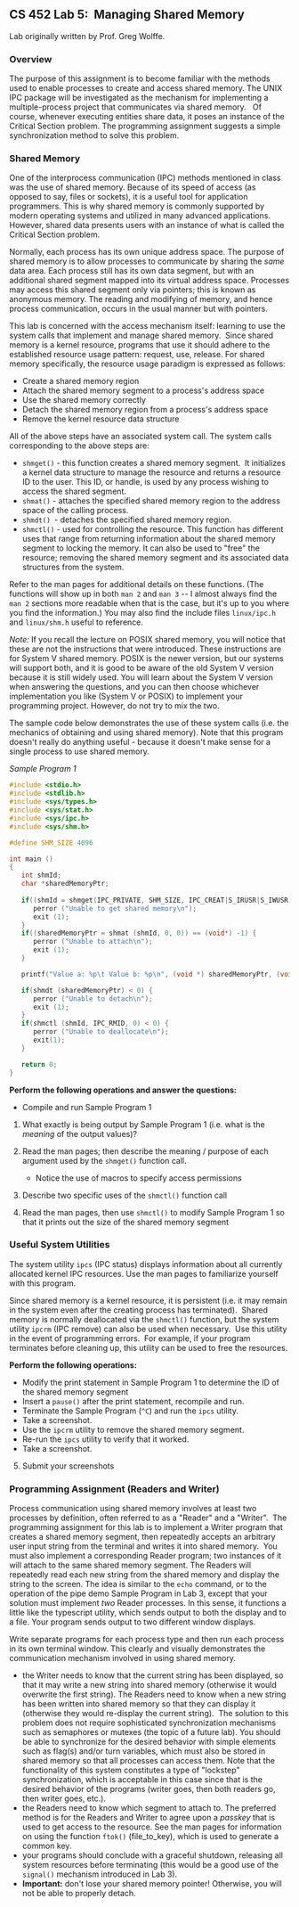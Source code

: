 
CS 452 Lab 5:  Managing Shared Memory
------------------------------------------------------------------------

Lab originally written by Prof. Greg Wolffe.

### Overview

The purpose of this assignment is to become familiar with the methods used to
enable processes to create and access shared memory.
The UNIX IPC package will be investigated as the mechanism for implementing a
multiple-process project that communicates via shared memory.
  Of course, whenever executing entities share data,
it poses an instance of the Critical Section problem.
The programming assignment suggests a simple synchronization method to solve
this problem.

### Shared Memory

One of the interprocess communication (IPC) methods mentioned in class was the
use of shared memory.
Because of its speed of access (as opposed to say, files or sockets),
it is a useful tool for application programmers.
This is why shared memory is commonly supported by modern operating systems and
utilized in many advanced applications.
However, shared data presents users with an instance of what is called the
Critical Section problem.

Normally, each process has its own unique address space.
The purpose of shared memory is to allow processes to communicate by sharing
the *same* data area.
Each process still has its own data segment,
but with an additional shared segment mapped into its virtual address space.
Processes may access this shared segment only via pointers;
this is known as anonymous memory.
The reading and modifying of memory,
and hence process communication,
occurs in the usual manner but with pointers.

This lab is concerned with the access mechanism itself:
learning to use the system calls that implement and manage shared memory. 
Since shared memory is a kernel resource,
programs that use it should adhere to the established resource usage pattern:
request, use, release.
For shared memory specifically,
the resource usage paradigm is expressed as follows:

* Create a shared memory region
* Attach the shared memory segment to a process's address space
* Use the shared memory correctly
* Detach the shared memory region from a process's address space
* Remove the kernel resource data structure

All of the above steps have an associated system call.
The system calls corresponding to the above steps are:

* `shmget()` - this function creates a shared memory segment. 
  It initializes a kernel data structure to manage the resource and returns a
  resource ID to the user.
  This ID, or handle,
  is used by any process wishing to access the shared segment.
* `shmat()` - attaches the specified shared memory region to the address space
  of the calling process.
* `shmdt() `- detaches the specified shared memory region.
* `shmctl()` - used for controlling the resource.
  This function has different uses that range from returning information about
  the shared memory segment to locking the memory.
  It can also be used to "free" the resource;
  removing the shared memory segment and its associated data structures from the
  system.

Refer to the man pages for additional details on these functions.
(The functions will show up in both `man 2` and `man 3` --
I almost always find the `man 2` sections more readable when that is the case,
but it's up to you where you find the information.)
You may also find the include files `linux/ipc.h` and `linux/shm.h` useful to
reference.

*Note:* If you recall the lecture on POSIX shared memory,
you will notice that these are not the instructions that were introduced.
These instructions are for System V shared memory.
POSIX is the newer version,
but our systems will support both,
and it is good to be aware of the old System V version because it is still
widely used.
You will learn about the System V version when answering the questions,
and you can then choose whichever implementation you like (System V or POSIX)
to implement your programming project.
However, do not try to mix the two.

The sample code below demonstrates the use of these system calls
(i.e.  the mechanics of obtaining and using shared memory).
Note that this program doesn't really do anything useful -
because it doesn't make sense for a single process to use shared memory.

*Sample Program 1*

```c
#include <stdio.h> 
#include <stdlib.h> 
#include <sys/types.h> 
#include <sys/stat.h>
#include <sys/ipc.h> 
#include <sys/shm.h>

#define SHM_SIZE 4096

int main () 
{ 
   int shmId; 
   char *sharedMemoryPtr;
   
   if((shmId = shmget(IPC_PRIVATE, SHM_SIZE, IPC_CREAT|S_IRUSR|S_IWUSR)) < 0) { 
      perror ("Unable to get shared memory\n"); 
      exit (1); 
   } 
   if((sharedMemoryPtr = shmat (shmId, 0, 0)) == (void*) -1) { 
      perror ("Unable to attach\n"); 
      exit (1); 
   }

   printf("Value a: %p\t Value b: %p\n", (void *) sharedMemoryPtr, (void *) sharedMemoryPtr + SHM_SIZE);

   if(shmdt (sharedMemoryPtr) < 0) { 
      perror ("Unable to detach\n"); 
      exit (1); 
   } 
   if(shmctl (shmId, IPC_RMID, 0) < 0) { 
      perror ("Unable to deallocate\n"); 
      exit(1); 
   }

   return 0; 
}
```

**Perform the following operations and answer the questions:**

* Compile and run Sample Program 1

1. What exactly is being output by Sample Program 1
   (i.e. what is the *meaning* of the output values)?

2. Read the man pages;
   then describe the meaning / purpose of each argument used by the `shmget()`
   function call.
      * Notice the use of macros to specify access permissions

3. Describe two specific uses of the `shmctl()` function call

4. Read the man pages,
   then use `shmctl()` to modify Sample Program 1 so that it prints out the size
   of the shared memory segment

### Useful System Utilities

The system utility `ipcs` (IPC status) displays information about all currently
allocated kernel IPC resources.
Use the man pages to familiarize yourself with this program.

Since shared memory is a kernel resource, it is persistent
(i.e. it may remain in the system even after the creating process has
terminated). 
Shared memory is normally deallocated via the `shmctl()` function,
but the system utility `ipcrm` (IPC remove) can also be used when necessary. 
Use this utility in the event of programming errors. 
For example, if your program terminates before cleaning up,
this utility can be used to free the resources.

**Perform the following operations:**

* Modify the print statement in Sample Program 1 to determine the ID of the
  shared memory segment
* Insert a `pause()` after the print statement, recompile and run.
* Terminate the Sample Program (`^C`) and run the `ipcs` utility.
* Take a screenshot.
* Use the `ipcrm` utility to remove the shared memory segment.
* Re-run the `ipcs` utility to verify that it worked.
* Take a screenshot.

5.  Submit your screenshots

### Programming Assignment (Readers and Writer)

Process communication using shared memory involves at least two processes by
definition, often referred to as a "Reader" and a "Writer". 
The programming assignment for this lab is to implement a Writer program that
creates a shared memory segment,
then repeatedly accepts an arbitrary user input string from the terminal and
writes it into shared memory. 
You must also implement a corresponding Reader program;
two instances of it will attach to the same shared memory segment.
The Readers will repeatedly read each new string from the shared memory and
display the string to the screen.
The idea is similar to the `echo` command,
or to the operation of the pipe demo Sample Program in Lab 3,
except that your solution must implement *two* Reader processes.
In this sense, it functions a little like the typescript utility,
which sends output to both the display and to a file.
Your program sends output to two different window displays.

Write separate programs for each process type and then run each process
in its own terminal window.
This clearly and visually demonstrates the communication mechanism involved in
using shared memory.


* the Writer needs to know that the current string has been displayed,
  so that it may write a new string into shared memory
  (otherwise it would overwrite the first string).
  The Readers need to know when a new string has been written into shared memory
  so that they can display it
  (otherwise they would re-display the current string). 
  The solution to this problem does not require sophisticated synchronization
  mechanisms such as semaphores or mutexes
  (the topic of a future lab).
  You should be able to synchronize for the desired behavior with simple elements
  such as flag(s) and/or turn variables,
  which must also be stored in shared memory so that all processes can access
  them.
  Note that the functionality of this system constitutes a type of "lockstep"
  synchronization,
  which is acceptable in this case since that is the desired behavior of the
  programs
  (writer goes, then both readers go, then writer goes, etc.).
* the Readers need to know which segment to attach to.
  The preferred method is for the Readers and Writer to agree upon a *passkey*
  that is used to get access to the resource.
  See the man pages for information on using the function `ftok()` (file_to_key),
  which is used to generate a common key.
* your programs should conclude with a graceful shutdown,
  releasing all system resources before terminating
  (this would be a good use of the `signal()` mechanism introduced in Lab 3).
* **Important:** don't lose your shared memory pointer!
  Otherwise, you will not be able to properly detach.


